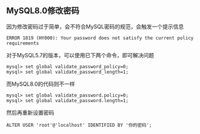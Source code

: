 ## MySQL8.0修改密码

因为修改密码过于简单，会不符合MySQL密码的规范，会触发一个提示信息

```
ERROR 1819 (HY000): Your password does not satisfy the current policy requirements
```

对于MySQL5.7的版本，可以使用已下两个命令，即可解决问题

```mysql
mysql> set global validate_password_policy=0;
mysql> set global validate_password_length=1;
```

而MySQL8.0的代码则不一样

```mysql
mysql> set global validate_password.policy=0;
mysql> set global validate_password.length=1;
```

然后再重新设置密码

```mysql
ALTER USER 'root'@'localhost' IDENTIFIED BY '你的密码';
```